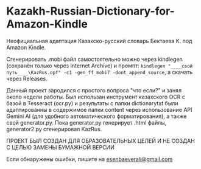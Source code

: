 # Kazakh-Russian-Dictionary-for-Amazon-Kindle

Неофициальная адаптация Казахско-русский словарь Бектаева К. под Amazon Kindle.

Сгенерировать .mobi файл самостоятельно можно через kindlegen (сохранён только через Internet Archive) и промпт:
`kindlegen "____свой путь____\KazRus.opf" -c1 -gen_ff_mobi7 -dont_append_source`, а скачать через Releases.

Данный проект зародился с простого вопроса "что если?" и занял около недели работы. Был использан инструмент казахского OCR с базой в Tesseract (ocr.py) и результаты с папки dictionarytxt были адаптированны в содержимое папки content через использование API Gemini AI (для удобного автоматического форматирования), а также свой generator.py. Пока generator.py генерирует .html файлы, generator2.py сгенерировал KazRus.

ПРОЕКТ БЫЛ СОЗДАН ДЛЯ ОБРАЗОВАТЕЛЬНЫХ ЦЕЛЕЙ И НЕ СОЗДАН С ЦЕЛЬЮ ЗАМЕНЫ БУМАЖНОЙ ВЕРСИИ

Если обнаружены ошибки, пишите на esenbaeverali@gmail.com
